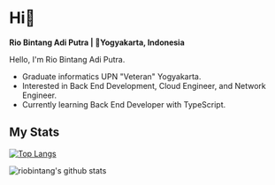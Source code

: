 # Hi👋

**Rio Bintang Adi Putra | 📍Yogyakarta, Indonesia**

Hello, I'm Rio Bintang Adi Putra. 
- Graduate informatics UPN "Veteran" Yogyakarta.
- Interested in Back End Development, Cloud Engineer, and Network Engineer.
- Currently learning Back End Developer with TypeScript.



## My Stats
[![Top Langs](https://github-readme-stats-sigma-five.vercel.app/api/top-langs/?username=riobintang&theme=dark&compact=true&layout=compact&exclude_repo=github-readme-stats,riobintang.github.io)](https://github.com/riobintang/github-readme-stats) 

![riobintang's github stats](https://github-readme-stats-sigma-five.vercel.app/api?username=riobintang&show_icons=true&theme=dark)

<!---
riobintang/riobintang is a ✨ special ✨ repository because its `README.md` (this file) appears on your GitHub profile.
You can click the Preview link to take a look at your changes.
--->
